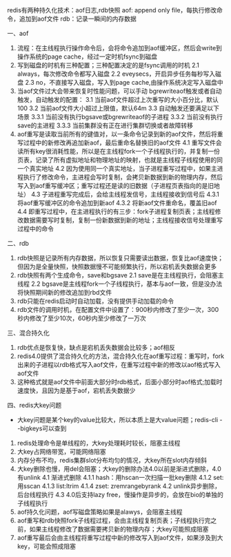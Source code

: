 redis有两种持久化技术：aof日志,rdb快照
aof: append only file，每执行修改命令，追加到aof文件
rdb：记录一瞬间的内存数据

一、aof
1. 流程：在主线程执行操作命令后，会将命令追加到aof缓冲区，然后会write到操作系统的page cache，经过一定时机fsync到磁盘
2. 写到磁盘的时机有三种配置；三种配置决定的是fsync调用的时机
2.1 always，每次修改命令都写入磁盘
2.2 eveysecs，开启异步任务每秒写入磁盘
2.3 no，不直接写入磁盘，写入到page cache,由操作系统决定写入磁盘中
3. 当aof文件过大会带来恢复时性能问题，可以手动 bgrewriteaof触发或者自动触发，自动触发的配置：
3.1 当前aof文件超过上次重写的大小百分比，默认100
3.2 当前aof文件大小超过上限值，默认64m
3.3 自动触发还要满足以下场景
3.3.1 当前没有执行bgsave或bgrewriteaof的子进程
3.3.2 当前没有执行save的主进程
3.3.3 当前集群没有正在进行集群切换或者故障转移
4. aof重写是读取当前所有的键值对，以一条命令记录到新的aof文件，然后将重写过程中的新修改再追加新aof，最后重命名替换旧的aof文件
4.1 重写文件会读所有key很消耗性能，所以是在主线程fork一个子线程执行的，并复制一份页表，记录了所有虚拟地址和物理地址的映射，也就是主线程子线程使用的同一个真实地址
4.2 因为使用同一个真实地址，当子进程重写过程中，如果主进程执行了修改命令，主进程会写时复制，会拷贝新数据到新的物理内存，然后写入到aof重写缓冲区；重写过程还是读的旧数据（子进程页表指向的是旧地址）
4.3 子进程重写完成后，会给主线程发信号，主线程接收到信号后
4.3.1 将aof重写缓冲区的命令追加到新aof
4.3.2 将新aof文件重命名，覆盖旧aof
4.4 即重写过程中，在主进程执行的有三步：fork子进程复制页表；主线程修改数据需要写时复制，复制一份新数据到新的地址；主线程接收信号处理重写过程中的命令

二、rdb
1. rdb快照是记录所有内存数据，所以恢复只需要读出数据，恢复比aof速度快；但因为是全量快照，快照数据慢不可能频繁执行，所以宕机丢失数据会更多
2. rdb快照有两个生成命令，save和bgsave
2.1 save是在主线程执行，会阻塞主线程
2.2 bgsave是主线程fork一个子线程执行，基本与aof一致，但是没办法将快照期间新的修改追加到rbd文件
3. rdb只能在redis启动时自动加载，没有提供手动加载的命令
4. rdb文件的调用时机，在配置文件中设置了：900秒内修改了至少一次，300秒内修改了至少10次，60秒内至少修改了一万次

三、混合持久化
1. rdb优点是恢复快，缺点是宕机丢失数据会比较多；aof相反
2. redis4.0提供了混合持久化的方法，混合持久化在aof重写过程：重写时，fork出来的子进程以rdb格式写入aof文件，在重写过程中新的修改以aof格式写入aof文件
3. 这种格式就是aof文件中前面大部分时rdb格式，后面小部分时aof格式;加载时速度快，且因为是基于aof，宕机丢失数据少

四、redis大key问题
* 大key问题是某个key的value比较大，所以本质上是大value问题；redis-cli --bigkeys可以查到
1. redis处理命令是单线程的，大key处理耗时较长，阻塞主线程
2. 大key占网络带宽，可能网络阻塞
3. 内存分布不均，redis集群slot分布均匀的情况，大key所在slot内存倾斜
4. 大key删除也慢，用del会阻塞；大key的删除办法4.0以前是渐进式删除，4.0有unlink
4.1 渐进式删除
4.1.1 hash：用hscan一次扫描一批key删除
4.1.2 set: 用sscan
4.1.3 list:ltrim
4.1.4 zset: zremrangebyrank
4.2 unlink异步删除，后台线程执行
4.3 4.0后支持lazy free，慢操作是异步的，会放在bio的单独的子线程执行
5. aof持久化问题，aof写磁盘策略如果是alawys，会阻塞主线程
6. aof重写和rdb快照fork子线程过程，会由主线程复制页表；子线程执行完之前，如果主线程修改了数据需要拷贝新的物理内存；大key可能照成阻塞
7. aof重写最后会由主线程将重写过程中新的修改写入到aof文件，如果涉及到大key，可能会照成阻塞